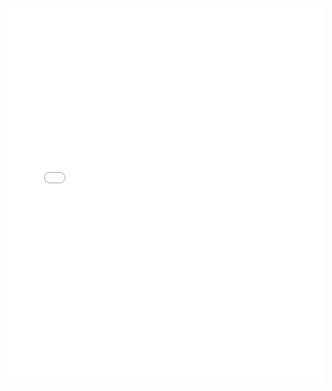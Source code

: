 <embed src="/pdf_papers/pdf_papers/recommender-systems-for-driver-to-customer-matching.pdf" type="application/pdf" width="100%" height="600px" />

